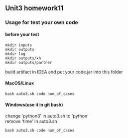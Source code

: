 ## Unit3 homework11
### Usage for test your own code
#### before your test

`mkdir inputs`\
`mkdir outputs`\
`mkdir log`\
`mkdir outputs/xh`\
`mkdir outputs/partner`

build artifact in IDEA and put your code.jar into this folder

#### MacOS/Linux
`bash auto3.sh code num_of_cases`
#### Windows(use it in git bash)
change 'python3' in auto3.sh to 'python'\
remove 'time' in auto3.sh

`bash auto3.sh code num_of_cases`
